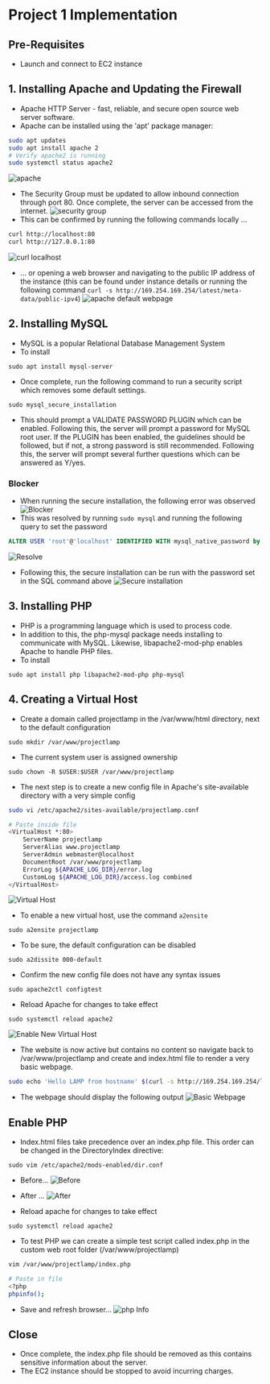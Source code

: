 # Project 1 Implementation

## Pre-Requisites 
* Launch and connect to EC2 instance 

## 1. Installing Apache and Updating the Firewall
* Apache HTTP Server - fast, reliable, and secure open source web server software. 
* Apache can be installed using the 'apt' package manager:
```bash
sudo apt updates
sudo apt install apache 2
# Verify apache2 is running
sudo systemctl status apache2
```
![apache](/Project1/images/apache_status.png)

* The Security Group must be updated to allow inbound connection through port 80. Once complete, the server can be accessed from the internet. 
![security group](/Project1/images/security_groups.png) 
* This can be confirmed by running the following commands locally ...
```bash
curl http://localhost:80
curl http://127.0.0.1:80
```
![curl localhost](/Project1/images/curl_localhost.png)

* ... or opening a web browser and navigating to the public IP address of the instance (this can be found under instance details or running the following command `curl -s http://169.254.169.254/latest/meta-data/public-ipv4`)
![apache default webpage](/Project1/images/apache_default_webpage.png)

## 2. Installing MySQL 
* MySQL is a popular Relational Database Management System 
* To install 
```
sudo apt install mysql-server
``` 
* Once complete, run the following command to run a security script which removes some default settings. 
```
sudo mysql_secure_installation
```
* This should prompt a VALIDATE PASSWORD PLUGIN which can be enabled. Following this, the server will prompt a password for MySQL root user. If the PLUGIN has been enabled, the guidelines should be followed, but if not, a strong password is still recommended. Following this, the server will prompt several further questions which can be answered as Y/yes. 
### Blocker
* When running the secure installation, the following error was observed 
![Blocker](/Project1/images/SQL_Blocker.png)
* This was resolved by running `sudo mysql` and running the following query to set the password 
```sql
ALTER USER 'root'@'localhost' IDENTIFIED WITH mysql_native_password by 'mynewpassword'
```
![Resolve](/Project1/images/Resolve_Blocker.png)
* Following this, the secure installation can be run with the password set in the SQL command above 
![Secure installation](/Project1/images/Secure_SQL_installation.png)

## 3. Installing PHP
* PHP is a programming language which is used to process code.
* In addition to this, the php-mysql package needs installing to communicate with MySQL. Likewise, libapache2-mod-php enables Apache to handle PHP files.
* To install 
```
sudo apt install php libapache2-mod-php php-mysql
```

## 4. Creating a Virtual Host
* Create a domain called projectlamp in the /var/www/html directory, next to the default configuration 
```
sudo mkdir /var/www/projectlamp
```
* The current system user is assigned ownership
```
sudo chown -R $USER:$USER /var/www/projectlamp
```
* The next step is to create a new config file in Apache's site-available directory with a very simple config
```bash
sudo vi /etc/apache2/sites-available/projectlamp.conf

# Paste inside file 
<VirtualHost *:80>
    ServerName projectlamp
    ServerAlias www.projectlamp 
    ServerAdmin webmaster@localhost
    DocumentRoot /var/www/projectlamp
    ErrorLog ${APACHE_LOG_DIR}/error.log
    CustomLog ${APACHE_LOG_DIR}/access.log combined
</VirtualHost>
```

![Virtual Host](/Project1/images/virtual_host_setup.png)

* To enable a new virtual host, use the command `a2ensite`
```
sudo a2ensite projectlamp
```
* To be sure, the default configuration can be disabled
```
sudo a2dissite 000-default
```
* Confirm the new config file does not have any syntax issues
```
sudo apache2ctl configtest
```
* Reload Apache for changes to take effect 
```
sudo systemctl reload apache2
```
![Enable New Virtual Host](/Project1/images/Enable_virtual_host.png)

* The website is now active but contains no content so navigate back to /var/www/projectlamp and create and index.html file to render a very basic webpage.
```bash
sudo echo 'Hello LAMP from hostname' $(curl -s http://169.254.169.254/latest/meta-data/public-hostname) 'with public IP' $(curl -s http://169.254.169.254/latest/meta-data/public-ipv4) > /var/www/projectlamp/index.html
```
* The webpage should display the following output
![Basic Webpage](/Project1/images/basic_webpage.png)

## Enable PHP
* Index.html files take precedence over an index.php file. This order can be changed in the DirectoryIndex directive:
```
sudo vim /etc/apache2/mods-enabled/dir.conf
```
* Before...
![Before](/Project1/images/Directory_index_directive_before.png)
* After ...
![After](/Project1/images/Directory_index_directive_after.png)

* Reload apache for changes to take effect 
```
sudo systemctl reload apache2
```
* To test PHP we can create a simple test script called index.php in the custom web root folder (/var/www/projectlamp)
```bash
vim /var/www/projectlamp/index.php

# Paste in file
<?php
phpinfo();
```
* Save and refresh browser...
![php Info](/Project1/images/php_webpage.png)

## Close
* Once complete, the index.php file should be removed as this contains sensitive information about the server.
* The EC2 instance should be stopped to avoid incurring charges.


